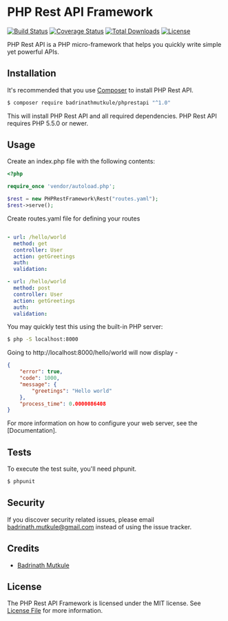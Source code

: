 # PHP Rest API Framework

[![Build Status](https://travis-ci.org/badrinathmutkule/phprestapi.svg?branch=1.x)](https://travis-ci.org/badrinathmutkule/phprestapi)
[![Coverage Status](https://coveralls.io/repos/github/badrinathmutkule/phprestapi/badge.svg?branch=3.x)](https://coveralls.io/github/badrinathmutkule/phprestapi?branch=1.x)
[![Total Downloads](https://poser.pugx.org/badrinathmutkule/phprestapi/downloads)](https://packagist.org/packages/badrinathmutkule/phprestapi)
[![License](https://poser.pugx.org/badrinathmutkule/phprestapi/license)](https://packagist.org/packages/badrinathmutkule/phprestapi)

PHP Rest API is a PHP micro-framework that helps you quickly write simple yet powerful APIs.

## Installation

It's recommended that you use [Composer](https://getcomposer.org/) to install PHP Rest API.

```bash
$ composer require badrinathmutkule/phprestapi "^1.0"
```

This will install PHP Rest API and all required dependencies. PHP Rest API requires PHP 5.5.0 or newer.

## Usage

Create an index.php file with the following contents:

```php
<?php

require_once 'vendor/autoload.php';

$rest = new PHPRestFramework\Rest("routes.yaml");
$rest->serve();

```

Create routes.yaml file for defining your routes 

```yaml

- url: /hello/world
  method: get
  controller: User
  action: getGreetings
  auth: 
  validation: 

- url: /hello/world
  method: post
  controller: User
  action: getGreetings
  auth: 
  validation:

```



You may quickly test this using the built-in PHP server:
```bash
$ php -S localhost:8000
```

Going to http://localhost:8000/hello/world will now display -

```json
{
    "error": true,
    "code": 1000,
    "message": {
        "greetings": "Hello world"
    },
    "process_time": 0.0000086408
}
```
For more information on how to configure your web server, see the [Documentation].

## Tests

To execute the test suite, you'll need phpunit.

```bash
$ phpunit
```

## Security

If you discover security related issues, please email badrinath.mutkule@gmail.com instead of using the issue tracker.

## Credits

- [Badrinath Mutkule](https://github.com/badrinathmutkule)

## License

The PHP Rest API Framework is licensed under the MIT license. See [License File](LICENSE.md) for more information.
